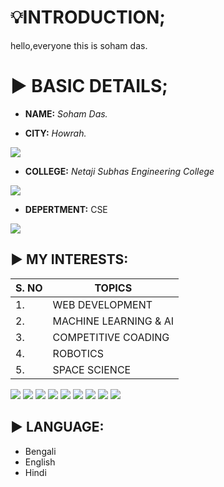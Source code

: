 # 💡INTRODUCTION;

 hello,everyone this is soham das.
# ▶️  BASIC DETAILS;
- **NAME:** *Soham Das.*

- **CITY:** *Howrah.*

<img src="https://img.icons8.com/bubbles/100/000000/kolkata.png"/>

- **COLLEGE:** *Netaji Subhas Engineering College*

<img src="https://img.icons8.com/ios-glyphs/90/000000/student-center.png"/>

- **DEPERTMENT:** CSE  
<img src="https://img.icons8.com/office/30/000000/computer.png"/>

## ▶️ MY INTERESTS:

 |S. NO| TOPICS|
 |---|---|
 |1.|WEB DEVELOPMENT|
 |2.|MACHINE LEARNING & AI|
 |3.|COMPETITIVE COADING|
 |4.|ROBOTICS|
 |5.|SPACE SCIENCE|
 
 <img src="https://img.icons8.com/ios-filled/50/000000/source-code.png"> <img src="https://img.icons8.com/color/48/000000/html-5--v1.png"/> <img src="https://img.icons8.com/color/48/000000/css3.png"/> 
 <img src="https://img.icons8.com/color/48/000000/javascript--v2.png"/> <img src="https://img.icons8.com/nolan/64/react-native.png"/> <img src="https://img.icons8.com/color/48/000000/c-plus-plus-logo.png"/>
 <img src="https://img.icons8.com/color/48/000000/python--v2.png"/> <img src="https://img.icons8.com/color/48/000000/robot.png"/> <img src="https://img.icons8.com/external-wanicon-flat-wanicon/64/000000/external-space-shuttle-space-wanicon-flat-wanicon.png"/>
 
 
 ## ▶️ LANGUAGE:
 
 - Bengali
 - English
 - Hindi




